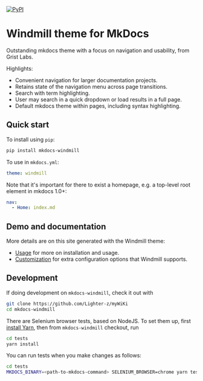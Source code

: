 [![PyPI][pypi-image]][pypi-link]

[pypi-image]: https://img.shields.io/pypi/v/mkdocs-windmill.svg
[pypi-link]: https://pypi.python.org/pypi/mkdocs-windmill

# Windmill theme for MkDocs
Outstanding mkdocs theme with a focus on navigation and usability, from Grist Labs.

Highlights:
- Convenient navigation for larger documentation projects.
- Retains state of the navigation menu across page transitions.
- Search with term highlighting.
- User may search in a quick dropdown or load results in a full page.
- Default mkdocs theme within pages, including syntax highlighting.

## Quick start

To install using `pip`:
``` sh
pip install mkdocs-windmill
```

To use in `mkdocs.yml`:
``` yaml
theme: windmill
```

Note that it's important for there to exist a homepage, e.g. a top-level root element in mkdocs 1.0+:
``` yaml
nav:
  - Home: index.md
```

## Demo and documentation

More details are on this site generated with the Windmill theme:
- [Usage](https://lighter-z.github.io/myWiKi/#) for more on installation and usage.
- [Customization](https://gristlabs.github.io/mkdocs-windmill/#customization/) for extra configuration options that Windmill supports.

## Development

If doing development on `mkdocs-windmill`, check it out with
``` sh
git clone https://github.com/Lighter-z/myWiKi
cd mkdocs-windmill
```

There are Selenium browser tests, based on NodeJS. To set them up, first [install Yarn](https://yarnpkg.com/en/docs/install), then from `mkdocs-windmill` checkout, run
``` sh
cd tests
yarn install
```

You can run tests when you make changes as follows:
``` sh
cd tests
MKDOCS_BINARY=<path-to-mkdocs-command> SELENIUM_BROWSER=chrome yarn test
```

